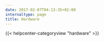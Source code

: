 ```yaml
---
date: 2017-02-07T04:13:35+02:00
internaltype: page
title: Hardware
---
```


{{< helpcenter-categoryview "hardware" >}}
